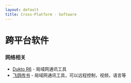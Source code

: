 ```yaml
---
layout: default
title: Cross-Platform - Software
---
```


# 跨平台软件

### 网络相关
- [Dukto R6](http://www.msec.it/blog/?page_id=11) - 局域网通讯工具
- [飞鸽传书](http://www.ipmsg.org.cn/) - 局域网通讯工具，可以远程控制，视频，语言等

